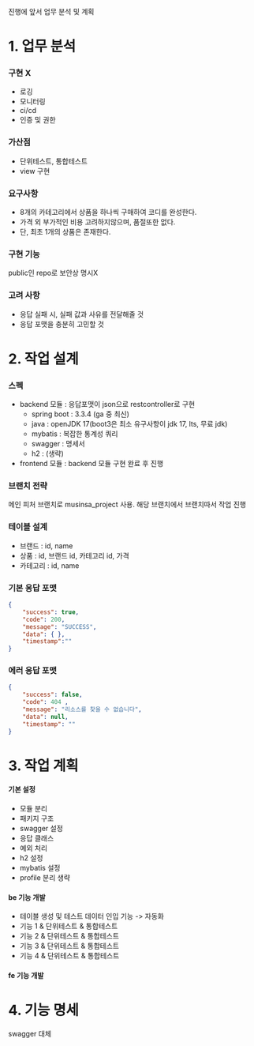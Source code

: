 진행에 앞서 업무 분석 및 계획

# 1. 업무 분석

### 구현 X
- 로깅
- 모니터링
- ci/cd
- 인증 및 권한

### 가산점

- 단위테스트, 통합테스트
- view 구현

### 요구사항
- 8개의 카테고리에서 상품을 하나씩 구매하여 코디를 완성한다.
- 가격 외 부가적인 비용 고려하지않으며, 품절또한 없다. 
- 단, 최초 1개의 상품은 존재한다.

### 구현 기능
public인 repo로 보안상 명시X

### 고려 사항
- 응답 실패 시, 실패 값과 사유를 전달해줄 것
- 응답 포맷을 충분히 고민할 것

# 2. 작업 설계

### 스펙
- backend 모듈 : 응답포맷이 json으로 restcontroller로 구현
  - spring boot : 3.3.4 (ga 중 최신)
  - java : openJDK 17(boot3은 최소 유구사항이 jdk 17, lts, 무료 jdk)
  - mybatis : 복잡한 통계성 쿼리
  - swagger : 명세서
  - h2 : (생략)
- frontend 모듈 : backend 모듈 구현 완료 후 진행 

### 브랜치 전략
메인 피처 브랜치로 musinsa_project 사용. 해당 브랜치에서 브랜치따서 작업 진행

### 테이블 설계
- 브랜드 : id, name
- 상품 : id, 브랜드 id, 카테고리 id, 가격
- 카테고리 : id, name

### 기본 응답 포맷
```json
{
    "success": true,
    "code": 200,
    "message": "SUCCESS",
    "data": { },
    "timestamp":""
}
```
### 에러 응답 포맷
```json
{
    "success": false,
    "code": 404 ,
    "message": "리소스를 찾을 수 없습니다",
    "data": null,
    "timestamp": ""
}
```

# 3. 작업 계획

#### 기본 설정
- 모듈 분리
- 패키지 구조
- swagger 설정
- 응답 클래스
- 예외 처리
- h2 설정
- mybatis 설정
- profile 분리 생략
#### be 기능 개발
- 테이블 생성 및 테스트 데이터 인입 기능 -> 자동화
- 기능 1 & 단위테스트 & 통합테스트
- 기능 2 & 단위테스트 & 통합테스트
- 기능 3 & 단위테스트 & 통합테스트
- 기능 4 & 단위테스트 & 통합테스트
#### fe 기능 개발

# 4. 기능 명세
swagger 대체